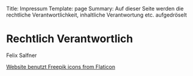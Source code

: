 Title: Impressum
Template: page
Summary: Auf dieser Seite werden die rechtliche Verantwortlichkeit, inhaltliche Verantwortung etc. aufgedröselt

# Rechtlich Verantwortlich
Felix Salfner


[Website benutzt Freepik icons from Flaticon](https://www.flaticon.com/free-icons/easy)